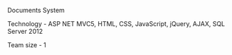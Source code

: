 Documents System

Technology - ASP NET MVC5, HTML, CSS, JavaScript, jQuery, AJAX, SQL Server 2012

Team size - 1
